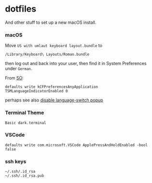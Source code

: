 # dotfiles

And other stuff to set up a new macOS install.

### macOS

Move `US with umlaut keyboard layout.bundle` to

    /Library/Keyboard\ Layouts/Roman.bundle

then log out and back into your user, then find it in System Preferences under `German`.

From [SO](https://apple.stackexchange.com/questions/466101/removing-language-icon-from-input-fields-after-upgrading-to-macos-sonoma):

    defaults write kCFPreferencesAnyApplication TSMLanguageIndicatorEnabled 0

perhaps see also [disable language-switch popup](https://apple.stackexchange.com/a/469076)

### Terminal Theme

    Basic dark.terminal

### VSCode

    defaults write com.microsoft.VSCode ApplePressAndHoldEnabled -bool false


### ssh keys

    ~/.ssh/.id_rsa
    ~/.ssh/.id_rsa.pub
